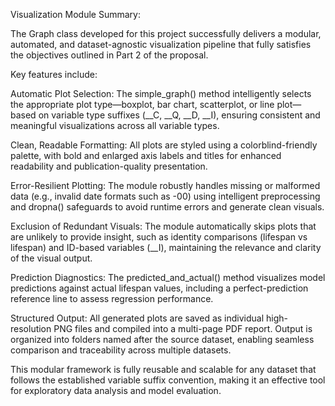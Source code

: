  Visualization Module Summary:

The Graph class developed for this project successfully delivers a modular, automated, and dataset-agnostic visualization pipeline that fully satisfies the objectives outlined in Part 2 of the proposal.

Key features include:

Automatic Plot Selection: The simple_graph() method intelligently selects the appropriate plot type—boxplot, bar chart, scatterplot, or line plot—based on variable type suffixes (__C, __Q, __D, __I), ensuring consistent and meaningful visualizations across all variable types.

Clean, Readable Formatting: All plots are styled using a colorblind-friendly palette, with bold and enlarged axis labels and titles for enhanced readability and publication-quality presentation.

Error-Resilient Plotting: The module robustly handles missing or malformed data (e.g., invalid date formats such as -00) using intelligent preprocessing and dropna() safeguards to avoid runtime errors and generate clean visuals.

Exclusion of Redundant Visuals: The module automatically skips plots that are unlikely to provide insight, such as identity comparisons (lifespan vs lifespan) and ID-based variables (__I), maintaining the relevance and clarity of the visual output.

Prediction Diagnostics: The predicted_and_actual() method visualizes model predictions against actual lifespan values, including a perfect-prediction reference line to assess regression performance.

Structured Output: All generated plots are saved as individual high-resolution PNG files and compiled into a multi-page PDF report. Output is organized into folders named after the source dataset, enabling seamless comparison and traceability across multiple datasets.

This modular framework is fully reusable and scalable for any dataset that follows the established variable suffix convention, making it an effective tool for exploratory data analysis and model evaluation.
